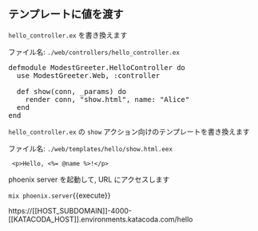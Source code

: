 
## テンプレートに値を渡す

`hello_controller.ex` を書き換えます


ファイル名: `./web/controllers/hello_controller.ex`

<pre class="file" data-filename="~/oiax/projects/modest_greeter/web/controllers/hello_controller.ex" data-target="replace">
defmodule ModestGreeter.HelloController do
  use ModestGreeter.Web, :controller

  def show(conn, _params) do
    render conn, "show.html", name: "Alice"
  end
end
</pre>

`hello_controller.ex` の `show` アクション向けのテンプレートを書き換えます

ファイル名: `./web/templates/hello/show.html.eex`

` <p>Hello, <%= @name %>!</p>`


phoenix server を起動して, URL にアクセスします

`mix phoenix.server`{{execute}}

https://[[HOST_SUBDOMAIN]]-4000-[[KATACODA_HOST]].environments.katacoda.com/hello


